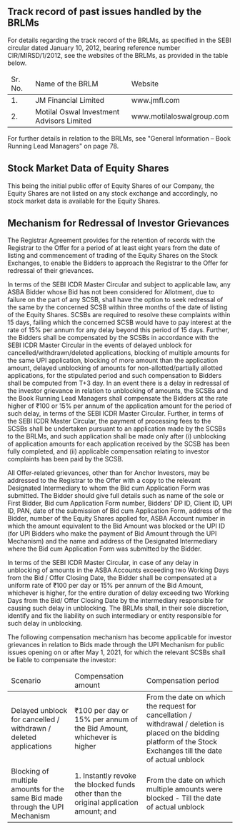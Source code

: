 ## Track record of past issues handled by the BRLMs

For details regarding the track record of the BRLMs, as specified in the SEBI circular dated January 10, 2012, bearing reference number CIR/MIRSD/1/2012, see the websites of the BRLMs, as provided in the table below.

<table><thead><tr><td>Sr. No.</td><td>Name of the BRLM</td><td>Website</td></tr></thead><tbody><tr><td>1.</td><td>JM Financial Limited</td><td>www.jmfl.com</td></tr><tr><td>2.</td><td>Motilal Oswal Investment Advisors Limited</td><td>www.motilaloswalgroup.com</td></tr></tbody></table>

For further details in relation to the BRLMs, see "General Information – Book Running Lead Managers" on page 78.

## Stock Market Data of Equity Shares

This being the initial public offer of Equity Shares of our Company, the Equity Shares are not listed on any stock exchange and accordingly, no stock market data is available for the Equity Shares.

## Mechanism for Redressal of Investor Grievances

The Registrar Agreement provides for the retention of records with the Registrar to the Offer for a period of at least eight years from the date of listing and commencement of trading of the Equity Shares on the Stock Exchanges, to enable the Bidders to approach the Registrar to the Offer for redressal of their grievances.

In terms of the SEBI ICDR Master Circular and subject to applicable law, any ASBA Bidder whose Bid has not been considered for Allotment, due to failure on the part of any SCSB, shall have the option to seek redressal of the same by the concerned SCSB within three months of the date of listing of the Equity Shares. SCSBs are required to resolve these complaints within 15 days, failing which the concerned SCSB would have to pay interest at the rate of 15% per annum for any delay beyond this period of 15 days. Further, the Bidders shall be compensated by the SCSBs in accordance with the SEBI ICDR Master Circular in the events of delayed unblock for cancelled/withdrawn/deleted applications, blocking of multiple amounts for the same UPI application, blocking of more amount than the application amount, delayed unblocking of amounts for non-allotted/partially allotted applications, for the stipulated period and such compensation to Bidders shall be computed from T+3 day. In an event there is a delay in redressal of the investor grievance in relation to unblocking of amounts, the SCSBs and the Book Running Lead Managers shall compensate the Bidders at the rate higher of ₹100 or 15% per annum of the application amount for the period of such delay, in terms of the SEBI ICDR Master Circular. Further, in terms of the SEBI ICDR Master Circular, the payment of processing fees to the SCSBs shall be undertaken pursuant to an application made by the SCSBs to the BRLMs, and such application shall be made only after (i) unblocking of application amounts for each application received by the SCSB has been fully completed, and (ii) applicable compensation relating to investor complaints has been paid by the SCSB.

All Offer-related grievances, other than for Anchor Investors, may be addressed to the Registrar to the Offer with a copy to the relevant Designated Intermediary to whom the Bid cum Application Form was submitted. The Bidder should give full details such as name of the sole or First Bidder, Bid cum Application Form number, Bidders' DP ID, Client ID, UPI ID, PAN, date of the submission of Bid cum Application Form, address of the Bidder, number of the Equity Shares applied for, ASBA Account number in which the amount equivalent to the Bid Amount was blocked or the UPI ID (for UPI Bidders who make the payment of Bid Amount through the UPI Mechanism) and the name and address of the Designated Intermediary where the Bid cum Application Form was submitted by the Bidder.

In terms of the SEBI ICDR Master Circular, in case of any delay in unblocking of amounts in the ASBA Accounts exceeding two Working Days from the Bid / Offer Closing Date, the Bidder shall be compensated at a uniform rate of ₹100 per day or 15% per annum of the Bid Amount, whichever is higher, for the entire duration of delay exceeding two Working Days from the Bid/ Offer Closing Date by the intermediary responsible for causing such delay in unblocking. The BRLMs shall, in their sole discretion, identify and fix the liability on such intermediary or entity responsible for such delay in unblocking.

The following compensation mechanism has become applicable for investor grievances in relation to Bids made through the UPI Mechanism for public issues opening on or after May 1, 2021, for which the relevant SCSBs shall be liable to compensate the investor:

<table><thead><tr><td>Scenario</td><td>Compensation amount</td><td>Compensation period</td></tr></thead><tbody><tr><td>Delayed unblock for cancelled / withdrawn / deleted applications</td><td>₹100 per day or 15% per annum of the Bid Amount, whichever is higher</td><td>From the date on which the request for cancellation / withdrawal / deletion is placed on the bidding platform of the Stock Exchanges till the date of actual unblock</td></tr><tr><td>Blocking of multiple amounts for the same Bid made through the UPI Mechanism</td><td>1. Instantly revoke the blocked funds other than the original application amount; and</td><td>From the date on which multiple amounts were blocked - Till the date of actual unblock</td></tr></tbody></table>